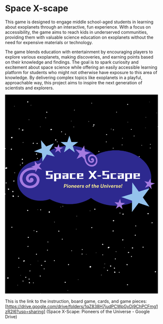 # Space X-scape
This game is designed to engage middle school-aged students in learning about exoplanets through an interactive, fun experience. With a focus on accessibility, the game aims to reach kids in underserved communities, providing them with valuable science education on exoplanets without the need for expensive materials or technology.

The game blends education with entertainment by encouraging players to explore various exoplanets, making discoveries, and earning points based on their knowledge and findings. The goal is to spark curiosity and excitement about space science while offering an easily accessible learning platform for students who might not otherwise have exposure to this area of knowledge. By delivering complex topics like exoplanets in a playful, approachable way, this project aims to inspire the next generation of scientists and explorers.

![logo](./logo.png)

This is the link to the instruction, board game, cards, and game pieces:
[https://drive.google.com/drive/folders/1qZ838H7judPCWpGyDj9ChPCFmg1zR2l6?usp=sharing] 
(Space X-Scape: Pioneers of the Universe - Google Drive)

